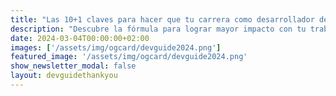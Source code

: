 ```yaml
---
title: "Las 10+1 claves para hacer que tu carrera como desarrollador despegue en 2024"
description: "Descubre la fórmula para lograr mayor impacto con tu trabajo, desbloquear subidas de salario y acceder a ofertas de empleo de calidad."
date: 2024-03-04T00:00:00+02:00
images: ['/assets/img/ogcard/devguide2024.png']
featured_image: '/assets/img/ogcard/devguide2024.png'
show_newsletter_modal: false
layout: devguidethankyou
---
```


